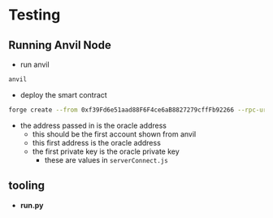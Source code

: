 # Testing
## Running Anvil Node
- run anvil
```sh
anvil
```
- deploy the smart contract
```sh
forge create --from 0xf39Fd6e51aad88F6F4ce6aB8827279cffFb92266 --rpc-url http://localhost:8545 --legacy --unlocked src/PoolShares.sol:PoolShares --constructor-args "0xf39Fd6e51aad88F6F4ce6aB8827279cffFb92266" "Quarry" "QRY" ""
```
- the address passed in is the oracle address
    - this should be the first account shown from anvil
    - this first address is the oracle address
    - the first private key is the oracle private key
        - these are values in `serverConnect.js`

## tooling
- **run.py**
